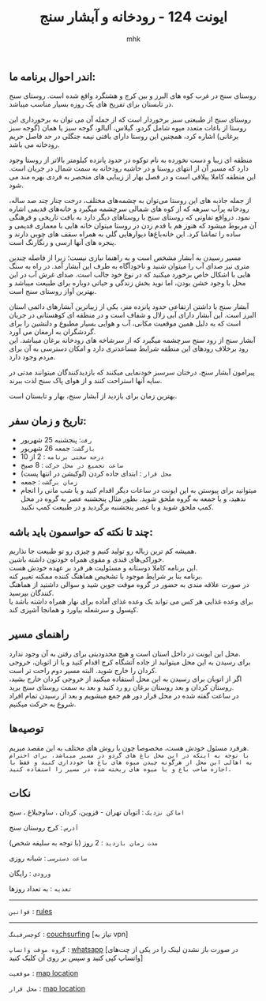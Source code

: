 ﻿---
layout: post
title:  "ایونت 124 - رودخانه و آبشار سنج"
author: mhk
categories: [Nature]
tags: [nature, senj]
image: assets/img/nature/124-senj.jpeg
description: "ایونت 124 - رودخانه و آبشار سنج"
featured: true
hidden: true
rating: 5
---

## اندر احوال برنامه ما:  
روستای سنج در غرب کوه های البرز و بین کرج و هشتگرد واقع شده است. روستای سنج در تابستان برای تفریح های یک روزه بسیار مناسب میباشد.  

روستای سنج از طبیعتی سبز برخوردار است که از جمله آن می توان به برخورداری این روستا از باغات متعدد میوه شامل گردو، گیلاس، آلبالو، گوجه سبز یا همان (گوجه سبز برغانی) اشاره کرد، همچنین این روستا دارای بافتی نیمه جنگلی در حد فاصل حریم رودخانه می باشد.  

منطقه ای زیبا و دست نخورده به نام توکوه در حدود پانزده کیلومتر بالاتر از روستا وجود دارد که مسیر آن از انتهای روستا و در حاشیه رودخانه به سمت شمال در جریان است. این منطقه کاملا ییلاقی است و در فصل بهار از زیبایی های منحصر به فردی بهره مند می شود.  

از جمله جاذبه های این روستا می‌توان به چشمه‌های مختلف، درخت چنار چند صد ساله، رودخانه پرآب سرهه که از کوه های شمالی سرچشمه میگیرد و خانه‌های قدیمی اشاره نمود. درواقع تفاوتی که روستای سنج با روستاهای دیگر دارد به بافت تاریخی و فرهنگی آن مربوط میشود که هنوز هم با قدم زدن در روستا میتوان خانه هایی با معماری قدیمی و ساده را تماشا کرد. این خانه‌باغ‌ها دیوارهایی گلی به همراه سقف های چوبی دارند و پنجره های آنها ارسی و رنگارنگ است.  

مسیر رسیدن به آبشار مشخص است و به راهنما نیازی نیست؛ زیرا از فاصله چندین متری نیز صدای آب را میتوان شنید و ناخودآگاه به طرف این آبشار آمد. در راه به سنگ هایی با اشکال خاص برخورد میکنید که در نوع خود جالب است. صدای غرش آب در این محل با وجود خشن بودن، اما نوید بخش زندگی و حیاتی دوباره برای طبیعت میباشد و بهترین آواز روستای سنج است.

آبشار سنج با داشتن ارتفاعی حدود پانزده متر، یکی از زیباترین آبشارهای دائمی استان البرز است. این آبشار دارای آبی زلال و شفاف است و در منطقه ای کوهستانی در جریان است که به دلیل همین موقعیت مکانی، آب و هوایی بسیار مطبوع و دلنشین را برای گردشگران به ارمغان می آورد.  
آبشار سنج از رود سنج سرچشمه میگیرد که از سرشاخه های رودخانه برغان میباشد. این رود برخلاف رودهای این منطقه شرایط مساعدتری دارد و امکان دسترسی به آن برای مردم وجود دارد.  

پیرامون آبشار سنج، درختان سرسبز خودنمایی میکنند که بازدیدکنندگان میتوانند مدتی در سایه آنها استراحت کنند و از هوای پاک سنج لذت ببرند.  

بهترین زمان برای بازدید از آبشار سنج، بهار و تابستان است.  


## تاریخ و زمان سفر:  
  - `رفت`: پنجشنبه 25 شهریور  
  - `بازگشت`: جمعه 26 شهریور   
  - `درجه سختی برنامه` : 2 از 10  
  - `ساعت تجمیع در محل حرکت` : 8 صبح
  - `محل قرار` : ابتدای جاده کردن (لوکیشن در انتها پست)
  - `زمان برگشت` : جمعه
  - میتوانید برای پیوستن به این ایونت در ساعات دیگر اقدام کنید و یا شب مانی را انجام ندهید، و یا جمعه به گروه ملحق شوید. بطور مثال پنجشنبه عصر به گروه در محل کمپ ملحق شوید و یا عصر پنجشنبه برگردید و در طبیعت کمپ نکنید.

## چند تا نکته که حواسمون باید باشه:  
همیشه کم ترین زباله رو تولید کنیم و چیزی رو تو طبیعت جا نذاریم.  
خوراکی‌های قندی و مقوی همراه خودتون داشته باشین.  
این برنامه کاملا دوستانه و مسئولیت هر فرد بر عهده خودش هست.  
برنامه بنا بر شرایط موجود با تشخیص هماهنگ کننده ممکنه تغییر کنه.  
در صورت علاقه مندی به حضور در گروه موقت جوین شید و سوالی داشتید از هماهنگ کنندگان بپرسید.  
برای وعده‌ غذایی هر کس می تواند یک وعده غذای آماده برای نهار همراه داشته باشد یا کپسول و سرشعله بیاورد و همانجا آشپزی کند.  

## راهنمای مسیر
محل این ایونت در داخل استان است و هیچ محدودیتی برای رفتن به آن وجود ندارد.  
برای رسیدن به این محل میتوانید از جاده آتشگاه کرج اقدام کنید و یا از اتوبان، خروجی کردان را خارج شوید.  البته مسیر دوم راحت تر است.  
اگر از اتوبان برای رسیدن به این محل استفاده میکنید از خروجی کردان خارج بشید، روستان کردان و بعد روستان برغان رو رد کنید و بعد به سمت روستای سنج برید.  
در ساعت گفته شده در محل قرار دور هم جمع میشویم و بعد از رسیدن تمام افراد شروع به حرکت میکنیم.  

## توصیه‌ها
هرفرد مسئول خودش هست، مخصوصا چون با روش های مختلف به این مقصد میریم.  
`با توجه به اینکه در این محل باغ های گردو در مسیر میباشد، برای احترام به اهالی این محل از هرگونه چیدن میوه های باغ ها خودداری کنید و فقط با اجازه صاحب باغ و یا میوه های ریخته شده در مسیر را استفاده کنید.`

## نکات

`اماکن نزدیک` : اتوبان تهران - قزوین، کردان ، ساوجبلاغ ، سنج  

`آدرس` : کرج روستان سنج  

`مدت زمان بازدید` : 2 روز (با توجه به سلیقه شخص)  

`ساعت دسترسی` : شبانه روزی  

`ورودی` : رایگان  

`تغذیه` : به تعداد روزها

---

`قوانین` : [rules](/rules-weekend)  

---

`کوچسرفینگ` : [couchsurfing](https://couchsurfing.page.link/7KMMTuxoe1PPoALK9) [نیاز به vpn]

`گروه موقت واتساپ` : [whatsapp](https://chat.whatsapp.com/KadGSONhFmvL4lkNwuwZDz) [در صورت باز نشدن لینک را در یکی از چت‌های واتساپ کپی کنید و سپس بر روی آن کلیک کنید]

`موقعیت` : [map location](https://www.google.com/maps/place/%D8%A2%D8%A8%D8%B4%D8%A7%D8%B1+%D8%B3%D9%86%D8%AC%E2%80%AD/@36.033645,50.999871,15z/data=!4m5!3m4!1s0x0:0x1d3c3b6cf57da464!8m2!3d36.033645!4d50.999871)

`محل قرار` : [map location](https://www.google.com/maps/place/35%C2%B054'56.8%22N+50%C2%B049'43.3%22E/@35.9157923,50.8264933,17z/data=!3m1!4b1!4m13!1m6!3m5!1s0x0:0x1d3c3b6cf57da464!2z2KLYqNi02KfYsSDYs9mG2Kw!8m2!3d36.033645!4d50.999871!3m5!1s0x0:0x0!7e2!8m2!3d35.9157875!4d50.8286817)